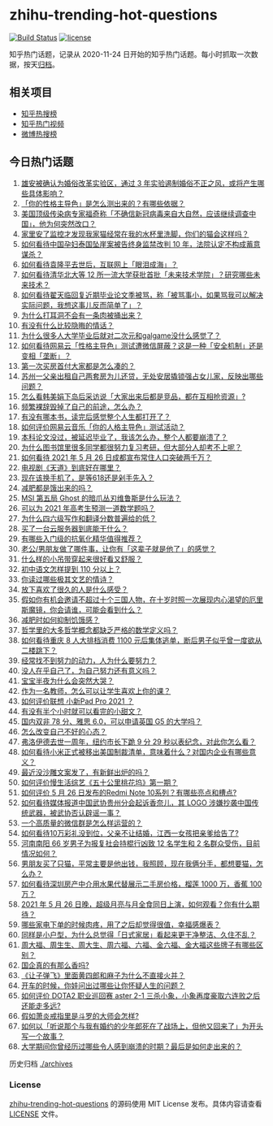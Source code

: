 # zhihu-trending-hot-questions

[![Build Status](https://github.com/justjavac/zhihu-trending-hot-questions/workflows/ci/badge.svg?branch=master)](https://github.com/justjavac/zhihu-trending-hot-questions/actions)
[![license](https://img.shields.io/github/license/justjavac/zhihu-trending-hot-questions)](https://github.com/justjavac/zhihu-trending-hot-questions/blob/master/LICENSE)

知乎热门话题，记录从 2020-11-24 日开始的知乎热门话题。每小时抓取一次数据，按天[归档](./archives)。

## 相关项目

- [知乎热搜榜](https://github.com/justjavac/zhihu-trending-top-search)
- [知乎热门视频](https://github.com/justjavac/zhihu-trending-hot-video)
- [微博热搜榜](https://github.com/justjavac/weibo-trending-hot-search)

## 今日热门话题

<!-- BEGIN -->
<!-- 最后更新时间 Thu May 27 2021 05:10:03 GMT+0800 (China Standard Time) -->

1. [雄安被确认为婚俗改革实验区，通过 3
   年实验遏制婚俗不正之风，或将产生哪些具体影响？](https://www.zhihu.com/question/461486744)
2. [「你的性格主导色」是怎么测出来的？有哪些依据？](https://www.zhihu.com/question/461472606)
3. [美国顶级传染病专家福奇称「不确信新冠病毒来自大自然，应该继续调查中国」，他为何突然改口？](https://www.zhihu.com/question/461117023)
4. [家里安了监控才发现我家猫经常在我的水杯里洗脚，你们的猫会这样吗？](https://www.zhihu.com/question/459983017)
5. [如何看待中国孕妇泰国坠崖案被告终身监禁改判 10
   年，法院认定不构成蓄意谋杀？](https://www.zhihu.com/question/461449495)
6. [如何看待袁隆平去世后，互联网上「眼泪成海」？](https://www.zhihu.com/question/461143953)
7. [如何看待清华北大等 12
   所一流大学获批首批「未来技术学院」？研究哪些未来技术？](https://www.zhihu.com/question/461372175)
8. [如何看待翟天临回复近期毕业论文季被骂，称「被骂事小，如果骂我可以解决实际问题，我想这事儿反而简单了」？](https://www.zhihu.com/question/461528535)
9. [为什么打耳洞不会有一条肉被捅出来？](https://www.zhihu.com/question/304771389)
10. [有没有什么比较隐晦的情话？](https://www.zhihu.com/question/423230600)
11. [为什么很多人大学毕业后就对二次元和galgame没什么感觉了？](https://www.zhihu.com/question/460275154)
12. [如何看待网易云「性格主导色」测试遭微信屏蔽？这是一种「安全机制」还是变相「垄断」？](https://www.zhihu.com/question/461505950)
13. [第一次买房首付大家都是怎么凑的？](https://www.zhihu.com/question/322284293)
14. [苏州一父亲出租自己两套房为儿还贷，无处安居撬锁强占女儿家，反映出哪些问题？](https://www.zhihu.com/question/461453686)
15. [怎么看韩美娟下岛后采访说「大家出来后都是竞品，都在互相抢资源」?](https://www.zhihu.com/question/461480245)
16. [频繁裸辞毁掉了自己的前途，怎么办？](https://www.zhihu.com/question/459501127)
17. [有没有哪本书，读完后感觉整个人生都打开了？](https://www.zhihu.com/question/419528920)
18. [如何评价网易云音乐「你的人格主导色」测试活动？](https://www.zhihu.com/question/461473926)
19. [本科论文没过，被延迟毕业了，我该怎么办，整个人都要崩溃了？](https://www.zhihu.com/question/323526847)
20. [为什么图书馆里很多同学都很努力复习考研，但大部分人却考不上呢？](https://www.zhihu.com/question/430364218)
21. [如何看待 2021 年 5 月 26
    日成都宣布常住人口突破两千万？](https://www.zhihu.com/question/461466462)
22. [电视剧《天道》到底好在哪里？](https://www.zhihu.com/question/457421772)
23. [现在该换手机了，是等618还是剁手先入？](https://www.zhihu.com/question/458977705)
24. [减肥都是饿出来的吗？](https://www.zhihu.com/question/446278658)
25. [MSI 第五局 Ghost 的暗爪丛刃维鲁斯是什么玩法？](https://www.zhihu.com/question/461077434)
26. [可以为 2021 年高考生预测一道数学题吗？](https://www.zhihu.com/question/458065536)
27. [为什么四六级写作和翻译分数普遍给的低？](https://www.zhihu.com/question/40770196)
28. [买了一台云服务器到底能干什么？](https://www.zhihu.com/question/27205559)
29. [有哪些入门级的抗氧化精华值得推荐？](https://www.zhihu.com/question/28625340)
30. [老公/男朋友做了哪件事，让你有「这辈子就是他了」的感觉？](https://www.zhihu.com/question/421025094)
31. [什么样的小吊带穿起来很好看又舒服？](https://www.zhihu.com/question/446715939)
32. [初中语文怎样提到 110 分以上？](https://www.zhihu.com/question/311901970)
33. [你读过哪些极其文艺的情诗？](https://www.zhihu.com/question/370321379)
34. [放下喜欢了很久的人是什么感受？](https://www.zhihu.com/question/451957104)
35. [假如你有机会邀请不超过十个三国人物，在十岁时照一次展现内心渴望的厄里斯魔镜，你会请谁，可能会看到什么？](https://www.zhihu.com/question/461291276)
36. [减肥时如何抑制饥饿感？](https://www.zhihu.com/question/365657997)
37. [哲学里的大多哲学概念都缺乏严格的数学定义吗？](https://www.zhihu.com/question/455229246)
38. [如何看待重庆 8 人大排档消费 1100
    元后集体逃单，断后男子似乎曾一度欲从二楼跳下？](https://www.zhihu.com/question/461295626)
39. [经常找不到努力的动力，人为什么要努力？](https://www.zhihu.com/question/456632067)
40. [没人在乎自己了，为自己努力还有意义吗？](https://www.zhihu.com/question/459803278)
41. [宝宝半夜为什么会突然大哭？](https://www.zhihu.com/question/457113218)
42. [作为一名教师，怎么可以让学生喜欢上你的课？](https://www.zhihu.com/question/358526058)
43. [如何评价联想 小新Pad Pro 2021 ？](https://www.zhihu.com/question/457950568)
44. [有没有半个小时就可以看完的小甜文？](https://www.zhihu.com/question/447942198)
45. [国内双非 78 分、雅思 6.0，可以申请英国 G5 的大学吗？](https://www.zhihu.com/question/457159794)
46. [怎么改变自己不好的心态？](https://www.zhihu.com/question/456286875)
47. [弗洛伊德去世一周年，纽约市长下跪 9 分 29
    秒以表纪念，对此你怎么看？](https://www.zhihu.com/question/461467217)
48. [如何看待小米正式被移出美国制裁清单，意味着什么？对国内企业有哪些意义？](https://www.zhihu.com/question/461450557)
49. [最近没沙雕文案发了，有新鲜出炉的吗？](https://www.zhihu.com/question/455777381)
50. [如何评价慢生活综艺《五十公里桃花坞》第一期？](https://www.zhihu.com/question/460852490)
51. [如何评价 5 月 26 日发布的Redmi Note
    10系列？有哪些亮点和槽点?](https://www.zhihu.com/question/460620278)
52. [如何看待媒体报道中国武协贵州分会起诉香奈儿，其 LOGO
    涉嫌抄袭中国传统武器，被武协否认辟谣一事？](https://www.zhihu.com/question/461362478)
53. [一个高质量的微信群是怎么样运营的？](https://www.zhihu.com/question/34875569)
54. [如何看待10万彩礼没到位，父亲不让结婚，江西一女孩把亲爹给告了?](https://www.zhihu.com/question/460760238)
55. [河南南阳 66 岁男子为报复社会持棍行凶致 12 名学生和 2
    名群众受伤，目前情况如何？](https://www.zhihu.com/question/461425589)
56. [男朋友买了只猫，平常主要是他出钱，我照顾，现在我俩分手，都想要猫，怎么办？](https://www.zhihu.com/question/458381801)
57. [如何看待深圳房产中介用水果代替展示二手房价格，榴莲 1000 万，香蕉 100
    万？](https://www.zhihu.com/question/461327995)
58. [2021 年 5 月 26
    日晚，超级月亮与月全食同日上演，如何观看？你有什么期待？](https://www.zhihu.com/question/461221868)
59. [哪些家电下单的时候肉疼，用了之后却觉得很值，幸福感爆表？](https://www.zhihu.com/question/461218824)
60. [同样是小户型，为什么总觉得「日式家居」看起来更干净整洁、久住不乱？](https://www.zhihu.com/question/456011068)
61. [周大福、周生生、周大生、周六福、六福、金六福、金大福这些牌子有哪些区别？](https://www.zhihu.com/question/32209352)
62. [国企真的有那么香吗?](https://www.zhihu.com/question/459743114)
63. [《让子弹飞》里面黄四郎和麻子为什么不直接火并？](https://www.zhihu.com/question/453864740)
64. [开车的时候，你娃问出过哪些让你怀疑人生的问题？](https://www.zhihu.com/question/461363180)
65. [如何评价 DOTA2 职业巡回赛 aster 2-1
    三杀小象，小象再度豪取六连败之后还能走多远?](https://www.zhihu.com/question/460686728)
66. [假如萧炎戒指里是斗罗的大师会怎样?](https://www.zhihu.com/question/460984638)
67. [如何以「听说那个与我有婚约的少年郎死在了战场上，但他又回来了」为开头写一个故事？](https://www.zhihu.com/question/459096689)
68. [大学期间你曾经历过哪些令人感到崩溃的时期？最后是如何走出来的？](https://www.zhihu.com/question/461290099)

<!-- END -->

历史归档 [./archives](./archives)

### License

[zhihu-trending-hot-questions](https://github.com/justjavac/zhihu-trending-hot-questions)
的源码使用 MIT License 发布。具体内容请查看 [LICENSE](./LICENSE) 文件。
